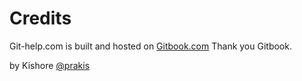 # Credits

Git-help.com is built and hosted on [Gitbook.com](https://www.gitbook.com/?utm_source=content&utm_medium=trademark&utm_campaign=prakis) Thank you Gitbook.



by Kishore [@prakis](https://twitter.com/prakis)

